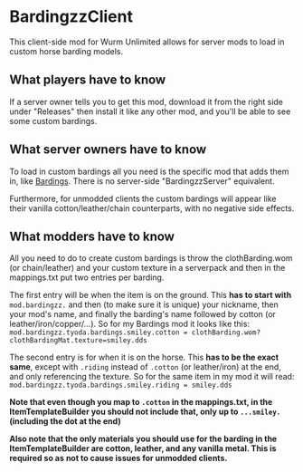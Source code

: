 # BardingzzClient
This client-side mod for Wurm Unlimited allows for server mods to load in custom horse barding models.

## What players have to know
If a server owner tells you to get this mod, download it from the right side under "Releases"
then install it like any other mod, and you'll be able to see some custom bardings.

## What server owners have to know
To load in custom bardings all you need is the specific mod that adds them in, 
like [Bardings](https://github.com/Tyoda/Bardings). There is no server-side
"BardingzzServer" equivalent.

Furthermore, for unmodded clients the custom bardings will appear like their vanilla
cotton/leather/chain counterparts, with no negative side effects.

## What modders have to know
All you need to do to create custom bardings is throw the clothBarding.wom (or chain/leather) and
your custom texture in a serverpack and then in the mappings.txt put two entries per barding. 

The first entry will be when the item is on the ground. This **has to start with** `mod.bardingzz.` and then (to
make sure it is unique) your nickname, then your mod's name, and finally the barding's name 
followed by cotton (or leather/iron/copper/...). So for my Bardings mod it looks like this:
`mod.bardingzz.tyoda.bardings.smiley.cotton = clothBarding.wom?clothBardingMat.texture=smiley.dds`

The second entry is for when it is on the horse. This **has to be the exact same**,
except with `.riding` instead of `.cotton` (or leather/iron) at the end, and only referencing the texture.
So for the same item in my mod it will read:
`mod.bardingzz.tyoda.bardings.smiley.riding = smiley.dds`

**Note that even though you map to `.cotton` in the mappings.txt, in the ItemTemplateBuilder you should not include that,
only up to `...smiley.` (including the dot at the end)**

**Also note that the only materials you should use for the barding in the ItemTemplateBuilder are cotton, leather, and any vanilla metal.
This is required so as not to cause issues for unmodded clients.**
